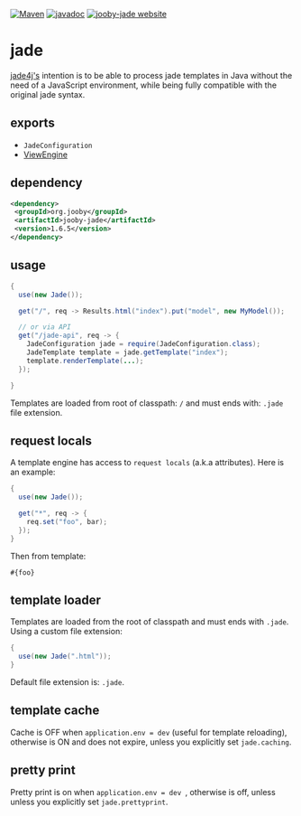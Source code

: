 [![Maven](https://img.shields.io/maven-metadata/v/http/central.maven.org/maven2/org/jooby/jooby-jade/maven-metadata.xml.svg)](http://mvnrepository.com/artifact/org.jooby/jooby-jade/1.6.5)
[![javadoc](https://javadoc.io/badge/org.jooby/jooby-jade.svg)](https://javadoc.io/doc/org.jooby/jooby-jade/1.6.5)
[![jooby-jade website](https://img.shields.io/badge/jooby-jade-brightgreen.svg)](http://jooby.org/doc/jade)
# jade

<a href="https://github.com/neuland/jade4j">jade4j's</a> intention is to be able to process jade templates in Java without the need of a JavaScript environment, while being fully compatible with the original jade syntax.

## exports

* ```JadeConfiguration```
* [ViewEngine](/apidocs/org/jooby/View.Engine.html)

## dependency

```xml
<dependency>
 <groupId>org.jooby</groupId>
 <artifactId>jooby-jade</artifactId>
 <version>1.6.5</version>
</dependency>
```

## usage

```java
{
  use(new Jade());

  get("/", req -> Results.html("index").put("model", new MyModel());

  // or via API
  get("/jade-api", req -> {
    JadeConfiguration jade = require(JadeConfiguration.class);
    JadeTemplate template = jade.getTemplate("index");
    template.renderTemplate(...);
  });

}
```

Templates are loaded from root of classpath: ```/``` and must ends with: ```.jade``` file extension.

## request locals

A template engine has access to ```request locals``` (a.k.a attributes). Here is an example:

```java
{
  use(new Jade());

  get("*", req -> {
    req.set("foo", bar);
  });
}
```


Then from template:

```
#{foo}
```

## template loader

Templates are loaded from the root of classpath and must ends with ```.jade```. Using a custom file extension:

```java
{
  use(new Jade(".html"));
}
```

Default file extension is: `.jade`.

## template cache

Cache is OFF when ```application.env = dev``` (useful for template reloading), otherwise is ON and does not expire, unless you explicitly set ```jade.caching```.

## pretty print

Pretty print is on when ```application.env = dev ```, otherwise is off, unless unless you explicitly set ```jade.prettyprint```.
